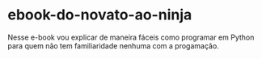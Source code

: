 # ebook-do-novato-ao-ninja
Nesse e-book vou explicar de maneira fáceis como programar em Python para quem não tem familiaridade nenhuma com a progamação.

